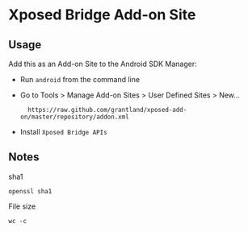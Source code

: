 # Xposed Bridge Add-on Site

## Usage

Add this as an Add-on Site to the Android SDK Manager:

* Run `android` from the command line
* Go to Tools > Manage Add-on Sites > User Defined Sites > New...

        https://raw.github.com/grantland/xposed-add-on/master/repository/addon.xml

* Install `Xposed Bridge APIs`


## Notes

sha1

    openssl sha1

File size

    wc -c 